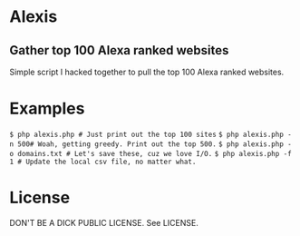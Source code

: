 Alexis
=============
Gather top 100 Alexa ranked websites
-------------

Simple script I hacked together to pull the top 100 Alexa ranked websites.

Examples
=============
```$ php alexis.php # Just print out the top 100 sites```
```$ php alexis.php -n 500# Woah, getting greedy. Print out the top 500.```
```$ php alexis.php -o domains.txt # Let's save these, cuz we love I/O.```
```$ php alexis.php -f 1 # Update the local csv file, no matter what.```

 License
=============
DON'T BE A DICK PUBLIC LICENSE. See LICENSE.